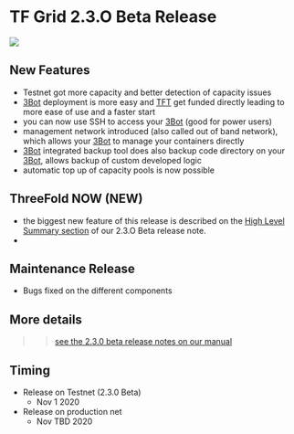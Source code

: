 # TF Grid 2.3.O Beta Release 

![](threefold__roadmap.png  )


## New Features

- Testnet got more capacity and better detection of capacity issues
- [3Bot](threefold__3bot_def) deployment is more easy and [TFT](threefold__threefold_token) get funded directly leading to more ease of use and a faster start
- you can now use SSH to access your [3Bot](threefold__3bot_def) (good for power users)
- management network introduced (also called out of band network), which allows your [3Bot](threefold__3bot_def) to manage your containers directly
- [3Bot](threefold__3bot_def) integrated backup tool does also backup code directory on your [3Bot](threefold__3bot_def), allows backup of custom developed logic
- automatic top up of capacity pools is now possible

## ThreeFold NOW (NEW)

- the biggest new feature of this release is described on the [High Level Summary section](https://manual2.threefold.io/#/release_notes_2.3.0_beta?id=high-level-brief-summary) of our 2.3.O Beta release note.
- 

## Maintenance Release

- Bugs fixed on the different components

## More details

>> [see the 2.3.0 beta release notes on our manual](https://manual.threefold.io/#/release_notes_2.3.0_beta)

## Timing

- Release on Testnet (2.3.0 Beta)
   - Nov 1 2020
- Release on production net
   - Nov TBD 2020
